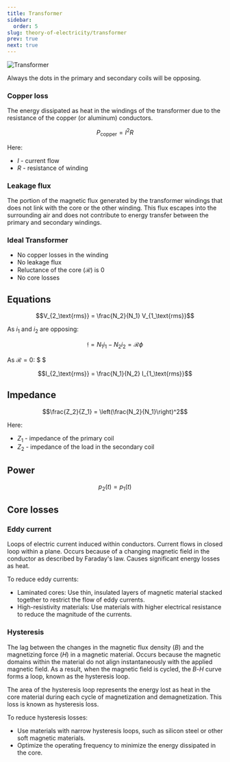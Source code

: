 ```yaml
---
title: Transformer
sidebar:
  order: 5
slug: theory-of-electricity/transformer
prev: true
next: true
---
```


![Transformer](/images/theory-of-electricity/transformer.jpg)

Always the dots in the primary and secondary coils will be opposing.

### Copper loss

The energy dissipated as heat in the windings of the transformer due to the resistance of the copper (or aluminum) conductors.

```math
P_\text{copper} = I^2 R
```

Here:
- $I$ - current flow
- $R$ - resistance of winding

### Leakage flux

The portion of the magnetic flux generated by the transformer windings that does not link with the core or the other winding. This flux escapes into the surrounding air and does not contribute to energy transfer between the primary and secondary windings.

### Ideal Transformer

- No copper losses in the winding
- No leakage flux
- Reluctance of the core ($\mathcal{R}$) is 0
- No core losses

## Equations
```math
V_{2_\text{rms}} = \frac{N_2}{N_1} V_{1_\text{rms}}
```

As $i_1$ and $i_2$ are opposing:

```math
\mathfrak{f} = N_1i_1 - N_2i_2 = \mathcal{R}\phi
```

As $\mathcal{R}=0$: $ $

```math
I_{2_\text{rms}} = \frac{N_1}{N_2} I_{1_\text{rms}}
```

## Impedance

```math
\frac{Z_2}{Z_1} = \left(\frac{N_2}{N_1}\right)^2
```

Here:
- $Z_1$ - impedance of the primary coil
- $Z_2$ - impedance of the load in the secondary coil


## Power

```math
p_2(t) = p_1(t)
```

## Core losses

### Eddy current

Loops of electric current induced within conductors. Current flows in closed loop within a plane. Occurs because of a changing magnetic field in the conductor as described by Faraday's law. Causes significant energy losses as heat.

To reduce eddy currents:
- Laminated cores: Use thin, insulated layers of magnetic material stacked together to restrict the flow of eddy currents.
- High-resistivity materials: Use materials with higher electrical resistance to reduce the magnitude of the currents.

### Hysteresis

The lag between the changes in the magnetic flux density ($B$) and the magnetizing force ($H$) in a magnetic material. Occurs because the magnetic domains within the material do not align instantaneously with the applied magnetic field. As a result, when the magnetic field is cycled, the $B$-$H$ curve forms a loop, known as the hysteresis loop.

The area of the hysteresis loop represents the energy lost as heat in the core material during each cycle of magnetization and demagnetization. This loss is known as hysteresis loss.

To reduce hysteresis losses:
- Use materials with narrow hysteresis loops, such as silicon steel or other soft magnetic materials.
- Optimize the operating frequency to minimize the energy dissipated in the core.
